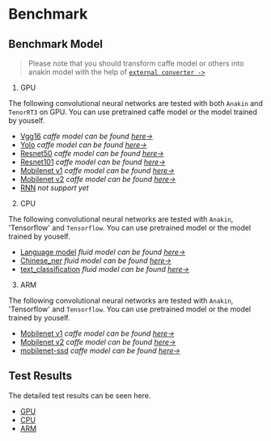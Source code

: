 # Benchmark

## Benchmark Model  

> Please note that you should transform caffe model or others into anakin model with the help of [`external converter ->`](#)

1. GPU 

The following convolutional neural networks are tested with both `Anakin` and `TenorRT3` on GPU.
 You can use pretrained caffe model or the model trained by youself.

- [Vgg16]()   *caffe model can be found [here->](https://gist.github.com/jimmie33/27c1c0a7736ba66c2395)*
- [Yolo]()  *caffe model can be found [here->](https://github.com/hojel/caffe-yolo-model)*
- [Resnet50]()  *caffe model can be found [here->](https://github.com/KaimingHe/deep-residual-networks#models)*
- [Resnet101]()  *caffe model can be found [here->](https://github.com/KaimingHe/deep-residual-networks#models)*
- [Mobilenet v1]()  *caffe model can be found [here->](https://github.com/shicai/MobileNet-Caffe)*
- [Mobilenet v2]()  *caffe model can be found [here->](https://github.com/shicai/MobileNet-Caffe)*
- [RNN]()  *not support yet*

2. CPU

The following convolutional neural networks are tested with `Anakin`, 'Tensorflow' and `Tensorflow`.
 You can use pretrained model or the model trained by youself.

- [Language model]()   *fluid model can be found [here->](https://github.com/PaddlePaddle/models/tree/develop/fluid/language_model)*
- [Chinese_ner]()   *fluid model can be found [here->](https://github.com/PaddlePaddle/models/blob/develop/fluid/chinese_ner)*
- [text_classification]()   *fluid model can be found [here->](https://github.com/PaddlePaddle/models/blob/develop/fluid/text_classification)*

3. ARM

The following convolutional neural networks are tested with `Anakin`, 'Tensorflow' and `Tensorflow`.
 You can use pretrained model or the model trained by youself.

- [Mobilenet v1]()  *caffe model can be found [here->](https://github.com/shicai/MobileNet-Caffe)*
- [Mobilenet v2]()  *caffe model can be found [here->](https://github.com/shicai/MobileNet-Caffe)*
- [mobilenet-ssd]()  *caffe model can be found [here->](https://github.com/chuanqi305/MobileNet-SSD)*

## Test Results
The detailed test results can be seen here.
- [GPU](./README_GPU.md)
- [CPU](./README_CPU.md)
- [ARM](./README_ARM.md) 
